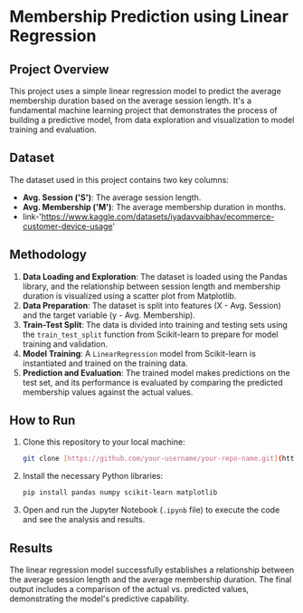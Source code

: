 # Membership Prediction using Linear Regression

## Project Overview

This project uses a simple linear regression model to predict the average membership duration based on the average session length. It's a fundamental machine learning project that demonstrates the process of building a predictive model, from data exploration and visualization to model training and evaluation.

## Dataset

The dataset used in this project contains two key columns:
* **Avg. Session ('S')**: The average session length.
* **Avg. Membership ('M')**: The average membership duration in months.
* link-'https://www.kaggle.com/datasets/iyadavvaibhav/ecommerce-customer-device-usage'

## Methodology

1.  **Data Loading and Exploration**: The dataset is loaded using the Pandas library, and the relationship between session length and membership duration is visualized using a scatter plot from Matplotlib.
2.  **Data Preparation**: The dataset is split into features (X - Avg. Session) and the target variable (y - Avg. Membership).
3.  **Train-Test Split**: The data is divided into training and testing sets using the `train_test_split` function from Scikit-learn to prepare for model training and validation.
4.  **Model Training**: A `LinearRegression` model from Scikit-learn is instantiated and trained on the training data.
5.  **Prediction and Evaluation**: The trained model makes predictions on the test set, and its performance is evaluated by comparing the predicted membership values against the actual values.

## How to Run

1.  Clone this repository to your local machine:
    ```bash
    git clone [https://github.com/your-username/your-repo-name.git](https://github.com/your-username/your-repo-name.git)
    ```
2.  Install the necessary Python libraries:
    ```bash
    pip install pandas numpy scikit-learn matplotlib
    ```
3.  Open and run the Jupyter Notebook (`.ipynb` file) to execute the code and see the analysis and results.

## Results

The linear regression model successfully establishes a relationship between the average session length and the average membership duration. The final output includes a comparison of the actual vs. predicted values, demonstrating the model's predictive capability.
